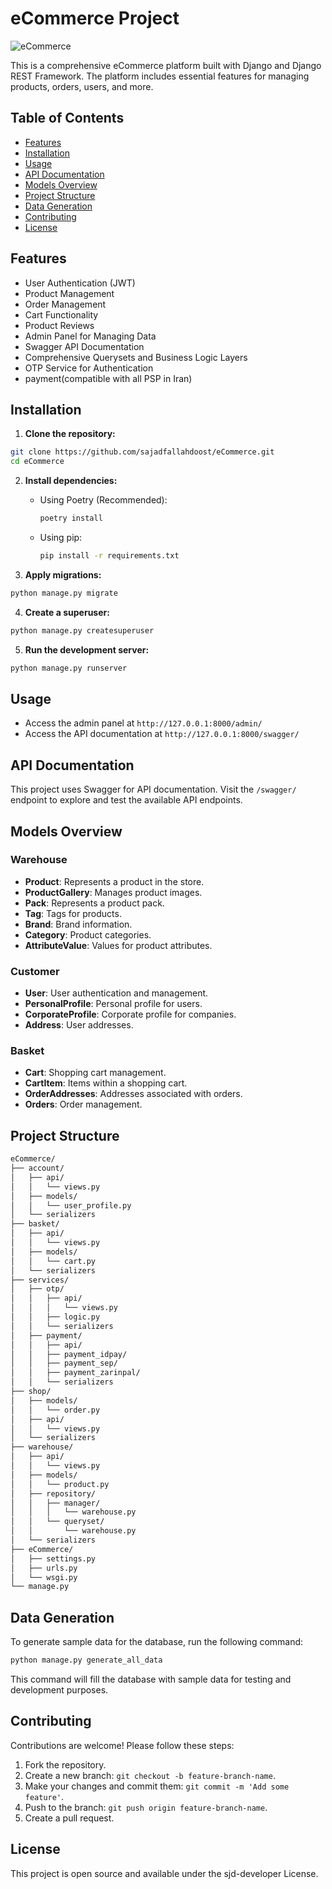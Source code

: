 
# eCommerce Project

![eCommerce](https://img.shields.io/badge/eCommerce-Django%20REST%20Framework-blue.svg)

This is a comprehensive eCommerce platform built with Django and Django REST Framework. The platform includes essential features for managing products, orders, users, and more. 

## Table of Contents

- [Features](#features)
- [Installation](#installation)
- [Usage](#usage)
- [API Documentation](#api-documentation)
- [Models Overview](#models-overview)
- [Project Structure](#project-structure)
- [Data Generation](#data-generation)
- [Contributing](#contributing)
- [License](#license)

## Features

- User Authentication (JWT)
- Product Management
- Order Management
- Cart Functionality
- Product Reviews
- Admin Panel for Managing Data
- Swagger API Documentation
- Comprehensive Querysets and Business Logic Layers
- OTP Service for Authentication
- payment(compatible with all PSP in Iran)

## Installation

1. **Clone the repository:**

```bash
git clone https://github.com/sajadfallahdoost/eCommerce.git
cd eCommerce
```

2. **Install dependencies:**

   - Using Poetry (Recommended):

     ```bash
     poetry install
     ```

   - Using pip:

     ```bash
     pip install -r requirements.txt
     ```

3. **Apply migrations:**

```bash
python manage.py migrate
```

4. **Create a superuser:**

```bash
python manage.py createsuperuser
```

5. **Run the development server:**

```bash
python manage.py runserver
```

## Usage

- Access the admin panel at `http://127.0.0.1:8000/admin/`
- Access the API documentation at `http://127.0.0.1:8000/swagger/`

## API Documentation

This project uses Swagger for API documentation. Visit the `/swagger/` endpoint to explore and test the available API endpoints.

## Models Overview

### Warehouse

- **Product**: Represents a product in the store.
- **ProductGallery**: Manages product images.
- **Pack**: Represents a product pack.
- **Tag**: Tags for products.
- **Brand**: Brand information.
- **Category**: Product categories.
- **AttributeValue**: Values for product attributes.

### Customer

- **User**: User authentication and management.
- **PersonalProfile**: Personal profile for users.
- **CorporateProfile**: Corporate profile for companies.
- **Address**: User addresses.

### Basket

- **Cart**: Shopping cart management.
- **CartItem**: Items within a shopping cart.
- **OrderAddresses**: Addresses associated with orders.
- **Orders**: Order management.

## Project Structure

```bash
eCommerce/
├── account/
│   ├── api/
│   │   └── views.py
│   ├── models/
│   │   └── user_profile.py
│   └── serializers
├── basket/
│   ├── api/
│   │   └── views.py
│   ├── models/
│   │   └── cart.py
│   └── serializers
├── services/
│   ├── otp/
│   │   ├── api/
│   │   │   └── views.py
│   │   ├── logic.py
│   │   └── serializers
│   ├── payment/
│   │   ├── api/
│   │   ├── payment_idpay/
│   │   ├── payment_sep/
│   │   ├── payment_zarinpal/
│   │   └── serializers
├── shop/
│   ├── models/
│   │   └── order.py
│   ├── api/
│   │   └── views.py
│   └── serializers
├── warehouse/
│   ├── api/
│   │   └── views.py
│   ├── models/
│   │   └── product.py
│   ├── repository/
│   │   ├── manager/
│   │   │   └── warehouse.py
│   │   └── queryset/
│   │       └── warehouse.py
│   └── serializers
├── eCommerce/
│   ├── settings.py
│   ├── urls.py
│   └── wsgi.py
└── manage.py

```

## Data Generation

To generate sample data for the database, run the following command:

```bash
python manage.py generate_all_data
```

This command will fill the database with sample data for testing and development purposes.

## Contributing

Contributions are welcome! Please follow these steps:

1. Fork the repository.
2. Create a new branch: `git checkout -b feature-branch-name`.
3. Make your changes and commit them: `git commit -m 'Add some feature'`.
4. Push to the branch: `git push origin feature-branch-name`.
5. Create a pull request.

## License

This project is open source and available under the sjd-developer License.
